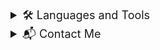 <details>
  <summary style="cursor: pointer; font-size: 18px;">
     🛠️ Languages and Tools
  </summary>
  <div style="display: inline-block; margin-top: 10px;">
    <img width="48" height="48" src="https://img.icons8.com/glassmorphism/48/database.png" alt="database"/>
    <img width="48" height="48" src="https://img.icons8.com/fluency/48/r-project.png" alt="r-project"/>
    <img width="48" height="48" src="https://img.icons8.com/fluency/48/mysql-logo.png" alt="mysql-logo"/>
    <img width="48" height="48" src="https://img.icons8.com/color/48/tableau-software.png" alt="tableau-software"/>
    <img width="48" height="48" src="https://img.icons8.com/fluency/48/python.png" alt="python"/>
    <img width="48" height="48" src="https://img.icons8.com/color/48/pycharm--v2.png" alt="pycharm--v2"/>
    <img width="48" height="48" src="https://img.icons8.com/color/48/visual-studio-code-2019.png" alt="visual-studio-code-2019"/>
    <img width="48" height="48" src="https://img.icons8.com/color/48/css3.png" alt="css3"/>
    <img width="48" height="48" src="https://img.icons8.com/color/48/html-5--v1.png" alt="html-5--v1"/>
    <img width="48" height="48" src="https://img.icons8.com/fluency/48/java-coffee-cup-logo.png" alt="java-coffee-cup-logo"/>
    <img width="64" height="64" src="https://img.icons8.com/nolan/64/php--v2.png" alt="php--v2"/>
    <img width="48" height="48" src="https://img.icons8.com/color/48/figma--v1.png" alt="figma--v1"/>
    <img width="48" height="48" src="https://img.icons8.com/color/48/moodle.png" alt="moodle"/>
   <img width="50" height="50" src="https://img.icons8.com/stickers/50/wordpress.png" alt="wordpress"/>
    <img width="24" height="24" src="https://img.icons8.com/external-tal-revivo-shadow-tal-revivo/24/external-elementor-the-wordpress-page-builder-a-simple-intuitive-drag-and-drop-interface-logo-shadow-tal-revivo.png" alt="external-elementor-the-wordpress-page-builder-a-simple-intuitive-drag-and-drop-interface-logo-shadow-tal-revivo"/>
  </div>
</details>

<details>
  <summary style="cursor: pointer; font-size: 18px;">
   📬 Contact Me
  </summary>
  <div style="display: inline-block; margin-top: 10px;">
    <a href="mailto:raissaalvimt@gmail.com" target="_blank">
      <img src="https://img.shields.io/badge/Gmail-D14836?style=for-the-badge&logo=gmail&logoColor=white" target="_blank"></a>
    <a href="https://www.linkedin.com/in/raissaalvimt/" target="_blank">
      <img src="https://img.shields.io/badge/-LinkedIn-%230077B5?style=for-the-badge&logo=linkedin&logoColor=white" target="_blank"></a> 
    <a href="https://wa.me/5561996781714" target="_blank">
      <img src="https://img.shields.io/badge/WhatsApp-%2325D366?style=for-the-badge&logo=whatsapp&logoColor=white" target="_blank"></a>
  </div>
</details>

